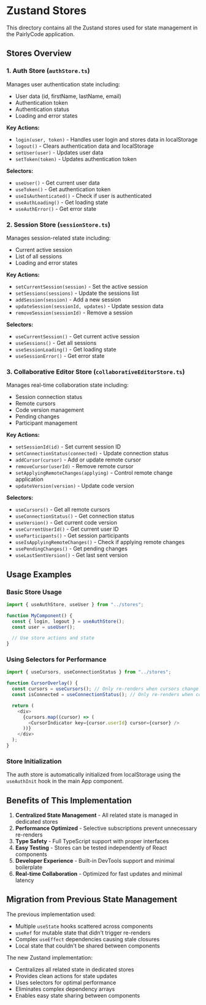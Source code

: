 # Zustand Stores

This directory contains all the Zustand stores used for state management in the PairlyCode application.

## Stores Overview

### 1. Auth Store (`authStore.ts`)

Manages user authentication state including:

- User data (id, firstName, lastName, email)
- Authentication token
- Authentication status
- Loading and error states

**Key Actions:**

- `login(user, token)` - Handles user login and stores data in localStorage
- `logout()` - Clears authentication data and localStorage
- `setUser(user)` - Updates user data
- `setToken(token)` - Updates authentication token

**Selectors:**

- `useUser()` - Get current user data
- `useToken()` - Get authentication token
- `useIsAuthenticated()` - Check if user is authenticated
- `useAuthLoading()` - Get loading state
- `useAuthError()` - Get error state

### 2. Session Store (`sessionStore.ts`)

Manages session-related state including:

- Current active session
- List of all sessions
- Loading and error states

**Key Actions:**

- `setCurrentSession(session)` - Set the active session
- `setSessions(sessions)` - Update the sessions list
- `addSession(session)` - Add a new session
- `updateSession(sessionId, updates)` - Update session data
- `removeSession(sessionId)` - Remove a session

**Selectors:**

- `useCurrentSession()` - Get current active session
- `useSessions()` - Get all sessions
- `useSessionLoading()` - Get loading state
- `useSessionError()` - Get error state

### 3. Collaborative Editor Store (`collaborativeEditorStore.ts`)

Manages real-time collaboration state including:

- Session connection status
- Remote cursors
- Code version management
- Pending changes
- Participant management

**Key Actions:**

- `setSessionId(id)` - Set current session ID
- `setConnectionStatus(connected)` - Update connection status
- `addCursor(cursor)` - Add or update remote cursor
- `removeCursor(userId)` - Remove remote cursor
- `setApplyingRemoteChanges(applying)` - Control remote change application
- `updateVersion(version)` - Update code version

**Selectors:**

- `useCursors()` - Get all remote cursors
- `useConnectionStatus()` - Get connection status
- `useVersion()` - Get current code version
- `useCurrentUserId()` - Get current user ID
- `useParticipants()` - Get session participants
- `useIsApplyingRemoteChanges()` - Check if applying remote changes
- `usePendingChanges()` - Get pending changes
- `useLastSentVersion()` - Get last sent version

## Usage Examples

### Basic Store Usage

```typescript
import { useAuthStore, useUser } from "../stores";

function MyComponent() {
  const { login, logout } = useAuthStore();
  const user = useUser();

  // Use store actions and state
}
```

### Using Selectors for Performance

```typescript
import { useCursors, useConnectionStatus } from "../stores";

function CursorOverlay() {
  const cursors = useCursors(); // Only re-renders when cursors change
  const isConnected = useConnectionStatus(); // Only re-renders when connection changes

  return (
    <div>
      {cursors.map((cursor) => (
        <CursorIndicator key={cursor.userId} cursor={cursor} />
      ))}
    </div>
  );
}
```

### Store Initialization

The auth store is automatically initialized from localStorage using the `useAuthInit` hook in the main App component.

## Benefits of This Implementation

1. **Centralized State Management** - All related state is managed in dedicated stores
2. **Performance Optimized** - Selective subscriptions prevent unnecessary re-renders
3. **Type Safety** - Full TypeScript support with proper interfaces
4. **Easy Testing** - Stores can be tested independently of React components
5. **Developer Experience** - Built-in DevTools support and minimal boilerplate
6. **Real-time Collaboration** - Optimized for fast updates and minimal latency

## Migration from Previous State Management

The previous implementation used:

- Multiple `useState` hooks scattered across components
- `useRef` for mutable state that didn't trigger re-renders
- Complex `useEffect` dependencies causing stale closures
- Local state that couldn't be shared between components

The new Zustand implementation:

- Centralizes all related state in dedicated stores
- Provides clean actions for state updates
- Uses selectors for optimal performance
- Eliminates complex dependency arrays
- Enables easy state sharing between components
